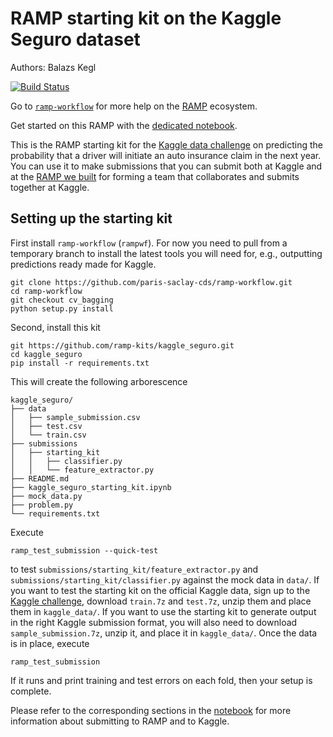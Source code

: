 # RAMP starting kit on the Kaggle Seguro dataset

Authors: Balazs Kegl

[![Build Status](https://travis-ci.org/ramp-kits/kaggle_seguro.svg?branch=master)](https://travis-ci.org/ramp-kits/kaggle_seguro)

Go to [`ramp-workflow`](https://github.com/paris-saclay-cds/ramp-workflow/wiki) for more help on the [RAMP](http:www.ramp.studio) ecosystem.

Get started on this RAMP with the [dedicated notebook](kaggle_seguro_starting_kit.ipynb).

This is the RAMP starting kit for the [Kaggle data challenge](https://www.kaggle.com/c/porto-seguro-safe-driver-prediction) on predicting the probability that a driver will initiate an auto insurance claim in the next year. You can use it to make submissions that you can submit both at Kaggle and at the [RAMP we built](http://www.ramp.studio/problems/kaggle_seguro) for forming a team that collaborates and submits together at Kaggle.

## Setting up the starting kit

First install `ramp-workflow` (`rampwf`). For now you need to pull from a temporary branch to install the latest tools you will need for, e.g., outputting predictions ready made for Kaggle. 
```
git clone https://github.com/paris-saclay-cds/ramp-workflow.git
cd ramp-workflow
git checkout cv_bagging
python setup.py install
```
Second, install this kit
```
git https://github.com/ramp-kits/kaggle_seguro.git
cd kaggle_seguro
pip install -r requirements.txt
```
This will create the following arborescence
```
kaggle_seguro/
├── data
│   ├── sample_submission.csv
│   ├── test.csv
│   └── train.csv
├── submissions
│   ├── starting_kit
│   │   ├── classifier.py
│   │   └── feature_extractor.py
├── README.md
├── kaggle_seguro_starting_kit.ipynb
├── mock_data.py
├── problem.py
└── requirements.txt
```
Execute
```
ramp_test_submission --quick-test
```
to test `submissions/starting_kit/feature_extractor.py` and `submissions/starting_kit/classifier.py` against the mock data in `data/`. If you want to test the starting kit on the official Kaggle data, sign up to the [Kaggle challenge](https://www.kaggle.com/c/porto-seguro-safe-driver-prediction), download `train.7z` and `test.7z`, unzip them and place them in `kaggle_data/`. If you want to use the starting kit to generate output in the right Kaggle submission format, you will also need to download `sample_submission.7z`, unzip it, and place it in `kaggle_data/`. Once the data is in place, execute
```
ramp_test_submission
```
If it runs and print training and test errors on each fold, then your setup is complete.

Please refer to the corresponding sections in the [notebook](kaggle_seguro_starting_kit.ipynb) for more information about submitting to RAMP and to Kaggle.
